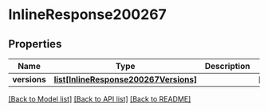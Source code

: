 # InlineResponse200267

## Properties
Name | Type | Description | Notes
------------ | ------------- | ------------- | -------------
**versions** | [**list[InlineResponse200267Versions]**](InlineResponse200267Versions.md) |  | [optional] 

[[Back to Model list]](../README.md#documentation-for-models) [[Back to API list]](../README.md#documentation-for-api-endpoints) [[Back to README]](../README.md)


